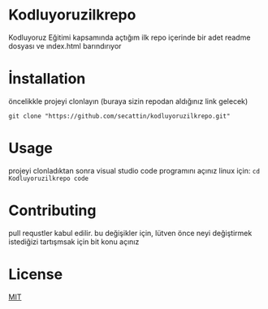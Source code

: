 # Kodluyoruzilkrepo
Kodluyoruz Eğitimi kapsamında açtığım ilk repo içerinde bir adet readme dosyası ve ındex.html barındırıyor

# İnstallation
öncelikkle projeyi clonlayın (buraya sizin repodan aldığınız link gelecek)

`git clone "https://github.com/secattin/kodluyoruzilkrepo.git"`

# Usage
projeyi clonladıktan sonra visual studio code programını açınız
linux için:
`cd Kodluyoruzilkrepo
code `

# Contributing
pull requstler kabul edilir. bu değişikler için, lütven önce neyi değiştirmek istediğizi tartışmsak için bit konu açınız

# License
[MIT](https://choosealicense.com/licenses/mit/)


